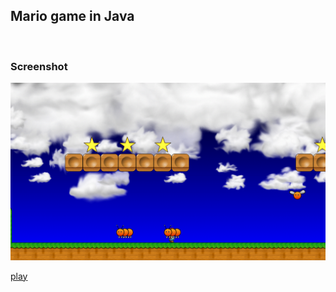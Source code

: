<html>
<body>
<h2>Mario game in Java</h2>
<br>
<h3>Screenshot</h3>
<img src="https://github.com/amirnasri/Java_game/blob/master/Screenshot.png" alt="Screen Shot">

<applet code= "HelloWorld.class">

<section id="main_content">
            <script>
                var attributes = {
                    archive: 'HelloWorld.jar'
                    code: 'HelloWorld.class',
                    width: '800',
                    height: '600'};
                var parameters = {java_arguments: '-Xmx256m'}; // customize per your needs
                var version = '1.7'; // JDK version
                deployJava.runApplet(attributes, parameters, version);
            </script>
</section>
 
<a href="https://raw.githubusercontent.com/amirnasri/Java_game/master/JNLPExample.jnlp" download> play</a>
</body>
</html>
